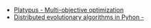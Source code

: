 * [Platypus - Multi-objective optimization][1]
* [Distributed evolutionary algorithms in Pyhon - ][2]

[1]: https://platypus.readthedocs.io/en/latest/
[2]: https://deap.readthedocs.io/en/master/